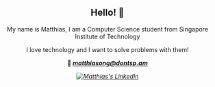 <article>
  <div align=center>
    <h1>Hello! 🍅</h1>
    <p>My name is Matthias, I am a Computer Science student from Singapore Institute of Technology</p>
    <p>I love technology and I want to solve problems with them!</p>
    <p><strong>📧 <i><a align="center" href="mailto: matthiasong@dontsp.am">matthiasong@dontsp.am</a><i></strong><p/>
    <a href="https://www.linkedin.com/in/matthias-ongse/" target="_blank">
      <img src="https://img.shields.io/badge/LinkedIn-0077B5?style=for-the-badge&logo=linkedin&logoColor=white" alt="Matthias's LinkedIn"/>
    </a>
  </div>
  
</article>
      
<!--
### Hi there 👋
**matthias-ong/matthias-ong** is a ✨ _special_ ✨ repository because its `README.md` (this file) appears on your GitHub profile.

Here are some ideas to get you started:

- 🔭 I’m currently working on ...
- 🌱 I’m currently learning ...
- 👯 I’m looking to collaborate on ...
- 🤔 I’m looking for help with ...
- 💬 Ask me about ...
- 📫 How to reach me: ...
- 😄 Pronouns: ...
- ⚡ Fun fact: ...
-->
